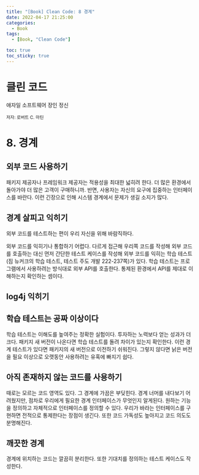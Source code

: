 ```yaml
---
title: "[Book] Clean Code: 8 경계"
date: 2022-04-17 21:25:00
categories:
  - Book
tags:
  - [Book, "Clean Code"]

toc: true
toc_sticky: true
---
```


# 클린 코드

애자일 소프트웨어 장인 정신

<small>저자: 로버트 C. 마틴</small>

# 8. 경계

## 외부 코드 사용하기

패키지 제공자나 프레임워크 제공자는 적용성을 최대한 넓히려 한다. 더 많은 환경에서 돌아가야 더 많은 고객이 구매하니까. 반면, 사용자는 자신의 요구에 집중하는 인터페이스를 바란다. 이런 긴장으로 인해 시스템 경계에서 문제가 생길 소지가 많다.

## 경계 살피고 익히기

외부 코드를 테스트하는 편이 우리 자신을 위해 바람직하다.

외부 코드를 익히기나 통합하기 어렵다. 다르게 접근해 우리쪽 코드를 작성해 외부 코드를 호출하는 대신 먼저 간단한 테스트 케이스를 작성해 외부 코드를 익히는 학습 테스트(짐 뉴커크의 학습 테스트, 테스트 주도 개발 222-237쪽)가 있다.
학습 테스트는 프로그램에서 사용하려는 방식대로 외부 API를 호출한다. 통제된 환경에서 API를 제대로 이해하는지 확인하는 셈이다.

## log4j 익히기

## 학습 테스트는 공짜 이상이다

학습 테스트는 이해도를 높여주는 정확한 실험이다. 투자하는 노력보다 얻는 성과가 더 크다. 패키지 새 버전이 나온다면 학습 테스트를 돌려 차이가 있는지 확인한다.
이런 경계 테스트가 있다면 패키지의 새 버전으로 이전하기 쉬워진다. 그렇지 않다면 낡은 버전을 필요 이상으로 오랫동안 사용하려는 유혹에 빠지기 쉽다.

## 아직 존재하지 않는 코드를 사용하기

때로는 모르는 코드 영역도 있다. 그 경계에 가끔은 부딪힌다. 경계 너머를 내다보기 어려웠지만, 점차로 우리에게 필요한 경계 인터페이스가 무엇인지 알게된다.
원하는 기능을 정의하고 자체적으로 인터페이스를 정의할 수 있다. 우리가 바라는 인터페이스를 구현하면 전적으로 통제한다는 장점이 생긴다. 또한 코드 가독성도 높아지고 코드 의도도 분명해진다.

## 깨끗한 경계

경계에 위치하는 코드는 깔끔히 분리한다. 또한 기대치를 정의하는 테스트 케이스도 작성한다.
